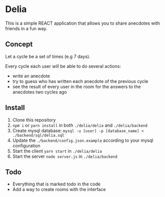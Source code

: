 # Delia
This is a simple REACT application that allows you to share anecdotes with friends in a fun way.

## Concept

Let a cycle be a set of times (e.g 7 days).

Every cycle each user will be able to do several actions:
- write an anecdote
- try to guess who has written each anecdote of the previous cycle
- see the result of every user in the room for the answers to the anecdotes two cycles ago

## Install

1. Clone this repository
2. ``npm i`` or ``yarn install`` in both ``./delia/delia`` and ``./delia/backend``
3. Create mysql database: ``mysql -u [user] -p [database_name] < ./backend/sql/delia.sql``
4. Update the ``./backend/config.json.example`` according to your mysql configuration
5. Start the client ``yarn start`` in ``./delia/delia``
6. Start the server ``node server.js`` in ``./delia/backend``

## Todo

- Everything that is marked todo in the code
- Add a way to create rooms with the interface